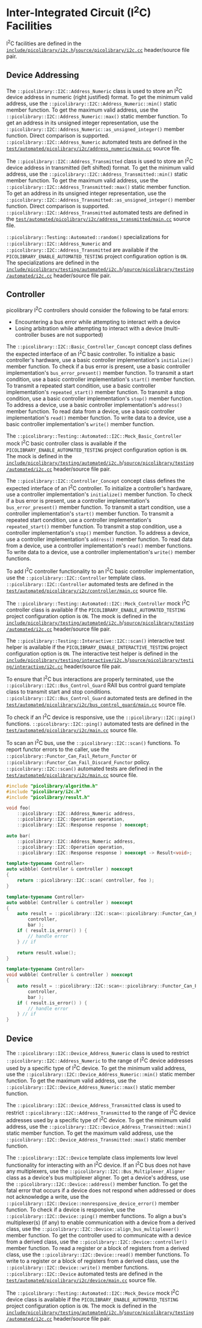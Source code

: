 # Inter-Integrated Circuit (I<sup>2</sup>C) Facilities
I<sup>2</sup>C facilities are defined in the
[`include/picolibrary/i2c.h`](https://github.com/apcountryman/picolibrary/blob/main/include/picolibrary/i2c.h)/[`source/picolibrary/i2c.cc`](https://github.com/apcountryman/picolibrary/blob/main/source/picolibrary/i2c.cc)
header/source file pair.

## Device Addressing
The `::picolibrary::I2C::Address_Numeric` class is used to store an I<sup>2</sup>C device
address in numeric (right justified) format.
To get the minimum valid address, use the `::picolibrary::I2C::Address_Numeric::min()`
static member function.
To get the maximum valid address, use the `::picolibrary::I2C::Address_Numeric::max()`
static member function.
To get an address in its unsigned integer representation, use the
`::picolibrary::I2C::Address_Numeric::as_unsigned_integer()` member function.
Direct comparison is supported.
`::picolibrary::I2C::Address_Numeric` automated tests are defined in the
[`test/automated/picolibrary/i2c/address_numeric/main.cc`](https://github.com/apcountryman/picolibrary/blob/main/test/automated/picolibrary/i2c/address_numeric/main.cc)
source file.

The `::picolibrary::I2C::Address_Transmitted` class is used to store an I<sup>2</sup>C
device address in transmitted (left shifted) format.
To get the minimum valid address, use the `::picolibrary::I2C::Address_Transmitted::min()`
static member function.
To get the maximum valid address, use the `::picolibrary::I2C::Address_Transmitted::max()`
static member function.
To get an address in its unsigned integer representation, use the
`::picolibrary::I2C::Address_Transmitted::as_unsigned_integer()` member function.
Direct comparison is supported.
`::picolibrary::I2C::Address_Transmitted` automated tests are defined in the
[`test/automated/picolibrary/i2c/address_transmitted/main.cc`](https://github.com/apcountryman/picolibrary/blob/main/test/automated/picolibrary/i2c/address_transmitted/main.cc)
source file.

`::picolibrary::Testing::Automated::random()` specializations for
`::picolibrary::I2C::Address_Numeric` and `::picolibrary::I2C::Address_Transmitted` are
available if the `PICOLIBRARY_ENABLE_AUTOMATED_TESTING` project configuration option is
`ON`.
The specializations are defined in the
[`include/picolibrary/testing/automated/i2c.h`](https://github.com/apcountryman/picolibrary/blob/main/include/picolibrary/testing/automated/i2c.h)/[`source/picolibrary/testing/automated/i2c.cc`](https://github.com/apcountryman/picolibrary/blob/main/source/picolibrary/testing/automated/i2c.cc)
header/source file pair.

## Controller
picolibrary I<sup>2</sup>C controllers should consider the following to be fatal errors:
- Encountering a bus error while attempting to interact with a device
- Losing arbitration while attempting to interact with a device (multi-controller buses
  are not supported)

The `::picolibrary::I2C::Basic_Controller_Concept` concept class defines the expected
interface of an I<sup>2</sup>C basic controller.
To initialize a basic controller's hardware, use a basic controller implementation's
`initialize()` member function.
To check if a bus error is present, use a basic controller implementation's
`bus_error_present()` member function.
To transmit a start condition, use a basic controller implementation's `start()` member
function.
To transmit a repeated start condition, use a basic controller implementation's
`repeated_start()` member function.
To transmit a stop condition, use a basic controller implementation's `stop()` member
function.
To address a device, use a basic controller implementation's `address()` member function.
To read data from a device, use a basic controller implementation's `read()` member
function.
To write data to a device, use a basic controller implementation's `write()` member
function.

The `::picolibrary::Testing::Automated::I2C::Mock_Basic_Controller` mock I<sup>2</sup>C
basic controller class is available if the `PICOLIBRARY_ENABLE_AUTOMATED_TESTING` project
configuration option is `ON`.
The mock is defined in the
[`include/picolibrary/testing/automated/i2c.h`](https://github.com/apcountryman/picolibrary/blob/main/include/picolibrary/testing/automated/i2c.h)/[`source/picolibrary/testing/automated/i2c.cc`](https://github.com/apcountryman/picolibrary/blob/main/source/picolibrary/testing/automated/i2c.cc)
header/source file pair.

The `::picolibrary::I2C::Controller_Concept` concept class defines the expected interface
of an I<sup>2</sup>C controller.
To initialize a controller's hardware, use a controller implementation's `initialize()`
member function.
To check if a bus error is present, use a controller implementation's
`bus_error_present()` member function.
To transmit a start condition, use a controller implementation's `start()` member
function.
To transmit a repeated start condition, use a controller implementation's
`repeated_start()` member function.
To transmit a stop condition, use a controller implementation's `stop()` member function.
To address a device, use a controller implementation's `address()` member function.
To read data from a device, use a controller implementation's `read()` member functions.
To write data to a device, use a controller implementation's `write()` member functions.

To add I<sup>2</sup>C controller functionality to an I<sup>2</sup>C basic controller
implementation, use the `::picolibrary::I2C::Controller` template class.
`::picolibrary::I2C::Controller` automated tests are defined in the
[`test/automated/picolibrary/i2c/controller/main.cc`](https://github.com/apcountryman/picolibrary/blob/main/test/automated/picolibrary/i2c/controller/main.cc)
source file.

The `::picolibrary::Testing::Automated::I2C::Mock_Controller` mock I<sup>2</sup>C
controller class is available if the `PICOLIBRARY_ENABLE_AUTOMATED_TESTING` project
configuration option is `ON`.
The mock is defined in the
[`include/picolibrary/testing/automated/i2c.h`](https://github.com/apcountryman/picolibrary/blob/main/include/picolibrary/testing/automated/i2c.h)/[`source/picolibrary/testing/automated/i2c.cc`](https://github.com/apcountryman/picolibrary/blob/main/source/picolibrary/testing/automated/i2c.cc)
header/source file pair.

The `::picolibrary::Testing::Interactive::I2C::scan()` interactive test helper is
available if the `PICOLIBRARY_ENABLE_INTERACTIVE_TESTING` project configuration option is
`ON`.
The interactive test helper is defined in the
[`include/picolibrary/testing/interactive/i2c.h`](https://github.com/apcountryman/picolibrary/blob/main/include/picolibrary/testing/interactive/i2c.h)/[`source/picolibrary/testing/interactive/i2c.cc`](https://github.com/apcountryman/picolibrary/blob/main/source/picolibrary/testing/interactive/i2c.cc)
header/source file pair.

To ensure that I<sup>2</sup>C bus interactions are properly terminated, use the
`::picolibrary::I2C::Bus_Control_Guard` RAII bus control guard template class to transmit
start and stop conditions.
`::picolibrary::I2C::Bus_Control_Guard` automated tests are defined in the
[`test/automated/picolibrary/i2c/bus_control_guard/main.cc`](https://github.com/apcountryman/picolibrary/blob/main/test/automated/picolibrary/i2c/bus_control_guard/main.cc)
source file.

To check if an I<sup>2</sup>C device is responsive, use the `::picolibrary::I2C::ping()`
functions.
`::picolibrary::I2C::ping()` automated tests are defined in the
[`test/automated/picolibrary/i2c/main.cc`](https://github.com/apcountryman/picolibrary/blob/main/test/automated/picolibrary/i2c/main.cc)
source file.

To scan an I<sup>2</sup>C bus, use the `::picolibrary::I2C::scan()` functions.
To report functor errors to the caller, use the
`::picolibrary::Functor_Can_Fail_Return_Functor` or
`::picolibrary::Functor_Can_Fail_Discard_Functor` policy.
`::picolibrary::I2C::scan()` automated tests are defined in the
[`test/automated/picolibrary/i2c/main.cc`](https://github.com/apcountryman/picolibrary/blob/main/test/automated/picolibrary/i2c/main.cc)
source file.
```c++
#include "picolibrary/algorithm.h"
#include "picolibrary/i2c.h"
#include "picolibrary/result.h"

void foo(
    ::picolibrary::I2C::Address_Numeric address,
    ::picolibrary::I2C::Operation operation,
    ::picolibrary::I2C::Response response ) noexcept;

auto bar(
    ::picolibrary::I2C::Address_Numeric address,
    ::picolibrary::I2C::Operation operation,
    ::picolibrary::I2C::Response response ) noexcept -> Result<void>;

template<typename Controller>
auto wibble( Controller & controller ) noexcept
{
    return ::picolibrary::I2C::scan( controller, foo );
}

template<typename Controller>
auto wobble( Controller & controller ) noexcept
{
    auto result = ::picolibrary::I2C::scan<::picolibrary::Functor_Can_Fail_Return_Functor>(
        controller,
        bar );
    if ( result.is_error() ) {
        // handle error
    } // if

    return result.value();
}

template<typename Controller>
void wubble( Controller & controller ) noexcept
{
    auto result = ::picolibrary::I2C::scan<::picolibrary::Functor_Can_Fail_Discard_Functor>(
        controller,
        bar );
    if ( result.is_error() ) {
        // handle error
    } // if
}
```

## Device
The `::picolibrary::I2C::Device_Address_Numeric` class is used to restrict
`::picolibrary::I2C::Address_Numeric` to the range of I<sup>2</sup>C device addresses used
by a specific type of I<sup>2</sup>C device.
To get the minimum valid address, use the
`::picolibrary::I2C::Device_Address_Numeric::min()` static member function.
To get the maximum valid address, use the
`::picolibrary::I2C::Device_Address_Numeric::max()` static member function.

The `::picolibrary::I2C::Device_Address_Transmitted` class is used to restrict
`::picolibrary::I2C::Address_Transmitted` to the range of I<sup>2</sup>C device addresses
used by a specific type of I<sup>2</sup>C device.
To get the minimum valid address, use the
`::picolibrary::I2C::Device_Address_Transmitted::min()` static member function.
To get the maximum valid address, use the
`::picolibrary::I2C::Device_Address_Transmitted::max()` static member function.

The `::picolibrary::I2C::Device` template class implements low level functionality for
interacting with an I<sup>2</sup>C device.
If an I<sup>2</sup>C bus does not have any multiplexers, use the
`::picolibrary::I2C::Bus_Multiplexer_Aligner` class as a device's bus multiplexer aligner.
To get a device's address, use the `::picolibrary::I2C::Device::address()` member
function.
To get the fatal error that occurs if a device does not respond when addressed or does not
acknowledge a write, use the `::picolibrary::I2C::Device::nonresponsive_device_error()`
member function.
To check if a device is responsive, use the `::picolibrary::I2C::Device::ping()` member
functions.
To align a bus's multiplexer(s) (if any) to enable communication with a device from a
derived class, use the `::picolibrary::I2C::Device::align_bus_multiplexer()` member
function.
To get the controller used to communicate with a device from a derived class, use the
`::picolibrary::I2C::Device::controller()` member function.
To read a register or a block of registers from a derived class, use the
`::picolibrary::I2C::Device::read()` member functions.
To write to a register or a block of registers from a derived class, use the
`::picolibrary::I2C::Device::write()` member functions.
`::picolibrary::I2C::Device` automated tests are defined in the
[`test/automated/picolibrary/i2c/device/main.cc`](https://github.com/apcountryman/picolibrary/blob/main/test/automated/picolibrary/i2c/device/main.cc)
source file.

The `::picolibrary::Testing::Automated::I2C::Mock_Device` mock I<sup>2</sup>C device class
is available if the `PICOLIBRARY_ENABLE_AUTOMATED_TESTING` project configuration option is
`ON`.
The mock is defined in the
[`include/picolibrary/testing/automated/i2c.h`](https://github.com/apcountryman/picolibrary/blob/main/include/picolibrary/testing/automated/i2c.h)/[`source/picolibrary/testing/automated/i2c.cc`](https://github.com/apcountryman/picolibrary/blob/main/source/picolibrary/testing/automated/i2c.cc)
header/source file pair.
